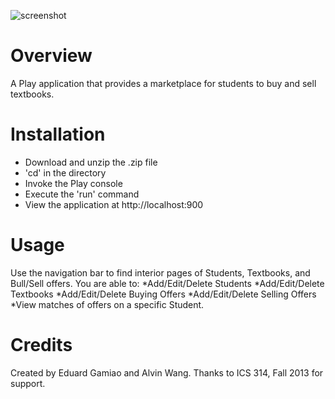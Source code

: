 ![screenshot](https://raw.github.com/alvinwkwang/textbookmania/Day3/doc/textbookmania-home.PNG)

Overview
========
A Play application that provides a marketplace for students to buy and sell textbooks.

Installation
============
* Download and unzip the .zip file
* 'cd' in the directory
* Invoke the Play console
* Execute the 'run' command
* View the application at http://localhost:900

Usage
=====
Use the navigation bar to find interior pages of Students, Textbooks, and Bull/Sell offers. 
You are able to:
*Add/Edit/Delete Students
*Add/Edit/Delete Textbooks
*Add/Edit/Delete Buying Offers
*Add/Edit/Delete Selling Offers
*View matches of offers on a specific Student.

Credits
=======
Created by Eduard Gamiao and Alvin Wang.
Thanks to ICS 314, Fall 2013 for support.

